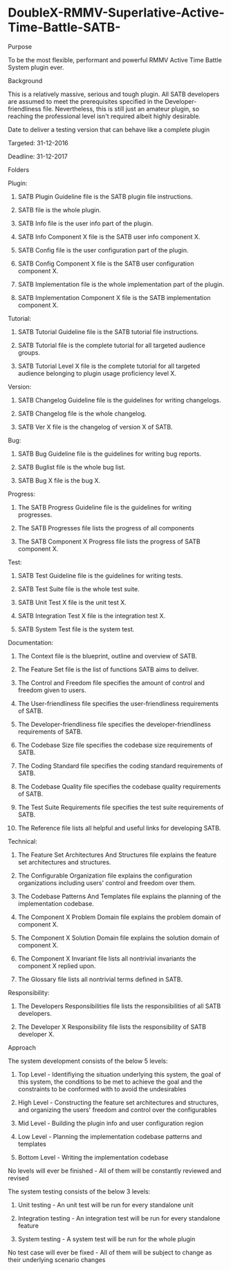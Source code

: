 # DoubleX-RMMV-Superlative-Active-Time-Battle-SATB-
Purpose

To be the most flexible, performant and powerful RMMV Active Time Battle System plugin ever.

Background

This is a relatively massive, serious and tough plugin. All SATB developers are assumed to meet the prerequisites specified in the Developer-friendliness file. Nevertheless, this is still just an amateur plugin, so reaching the professional level isn't required albeit highly desirable.


Date to deliver a testing version that can behave like a complete plugin

Targeted: 31-12-2016

Deadline: 31-12-2017


Folders

Plugin:

1. SATB Plugin Guideline file is the SATB plugin file instructions.

2. SATB file is the whole plugin.

3. SATB Info file is the user info part of the plugin.

4. SATB Info Component X file is the SATB user info component X.

5. SATB Config file is the user configuration part of the plugin.

6. SATB Config Component X file is the SATB user configuration component X.

7. SATB Implementation file is the whole implementation part of the plugin.

8. SATB Implementation Component X file is the SATB implementation component X.

Tutorial:

1. SATB Tutorial Guideline file is the SATB tutorial file instructions.

2. SATB Tutorial file is the complete tutorial for all targeted audience groups.

3. SATB Tutorial Level X file is the complete tutorial for all targeted audience belonging to plugin usage proficiency level X.

Version:

1. SATB Changelog Guideline file is the guidelines for writing changelogs.

2. SATB Changelog file is the whole changelog.

3. SATB Ver X file is the changelog of version X of SATB.

Bug:

1. SATB Bug Guideline file is the guidelines for writing bug reports.

2. SATB Buglist file is the whole bug list.

3. SATB Bug X file is the bug X.

Progress:

1. The SATB Progress Guideline file is the guidelines for writing progresses.

2. The SATB Progresses file lists the progress of all components

3. The SATB Component X Progress file lists the progress of SATB component X.

Test:

1. SATB Test Guideline file is the guidelines for writing tests.

2. SATB Test Suite file is the whole test suite.

3. SATB Unit Test X file is the unit test X.

4. SATB Integration Test X file is the integration test X.

5. SATB System Test file is the system test.

Documentation:

1. The Context file is the blueprint, outline and overview of SATB.

2. The Feature Set file is the list of functions SATB aims to deliver.

3. The Control and Freedom file specifies the amount of control and freedom given to users.

4. The User-friendliness file specifies the user-friendliness requirements of SATB.

5. The Developer-friendliness file specifies the developer-friendliness requirements of SATB.

6. The Codebase Size file specifies the codebase size requirements of SATB.

7. The Coding Standard file specifies the coding standard requirements of SATB.

8. The Codebase Quality file specifies the codebase quality requirements of SATB.

9. The Test Suite Requirements file specifies the test suite requirements of SATB.

10. The Reference file lists all helpful and useful links for developing SATB.

Technical:

1. The Feature Set Architectures And Structures file explains the feature set architectures and structures.

2. The Configurable Organization file explains the configuration organizations including users' control and freedom over them.

3. The Codebase Patterns And Templates file explains the planning of the implementation codebase.

4. The Component X Problem Domain file explains the problem domain of component X.

5. The Component X Solution Domain file explains the solution domain of component X.

6. The Component X Invariant file lists all nontrivial invariants the component X replied upon.

7. The Glossary file lists all nontrivial terms defined in SATB.

Responsibility:

1. The Developers Responsibilities file lists the responsibilities of all SATB developers.

2. The Developer X Responsibility file lists the responsibility of SATB developer X.


Approach

The system development consists of the below 5 levels:

1. Top Level - Identifiying the situation underlying this system, the goal of this system, the conditions to be met to achieve
               the goal and the constraints to be conformed with to avoid the undesirables

2. High Level - Constructing the feature set architectures and structures, and organizing the users' freedom and control over
                the configurables

3. Mid Level - Building the plugin info and user configuration region

4. Low Level - Planning the implementation codebase patterns and templates

5. Bottom Level - Writing the implementation codebase

No levels will ever be finished - All of them will be constantly reviewed and revised

The system testing consists of the below 3 levels:

1. Unit testing - An unit test will be run for every standalone unit

2. Integration testing - An integration test will be run for every standalone feature

3. System testing - A system test will be run for the whole plugin

No test case will ever be fixed - All of them will be subject to change as their underlying scenario changes
